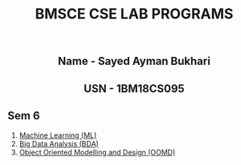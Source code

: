 <div align = "center">
<h1> BMSCE CSE LAB PROGRAMS </h1>
<br>
<h2>Name - Sayed Ayman Bukhari</h2>
<h2>USN - 1BM18CS095</h2>
</div>

## Sem 6

1. [Machine Learning (ML)](https://github.com/Ayyyman/1BM18CS095-6TH-SEM/tree/main/ML-LAB-1BM18CS095)
2. [Big Data Analysis (BDA)](https://github.com/Ayyyman/1BM18CS095-6TH-SEM/tree/main/BDA)
3. [Object Oriented Modelling and Design (OOMD)](https://github.com/Ayyyman/1BM18CS095-6TH-SEM/tree/main/OOMD)
